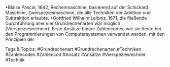 •Blaise Pascal, 1642, Rechenmaschine, basierend auf der Schickard Maschine, 
Zweispeziesmaschine, die alle Techniken der Addition und Subtraktion erlaubte.
•Gottfried Wilhelm Leibniz, 1671, die fließende Durchführung aller vier Grundrechenarten war 
möglich (Vierspeziesrechner). Erste Ansätze binäre Zahlencodes, wie sie heute bei den 
Programmierungen von Computersystemen verwendet werden, mit den Prinzipien der 

   Tags & Topics:
   #Grundrechenart
   #Grundrechenarten
   #Techniken
   #Zahlencodes
   #Zahlencod
   #Ansatz
   #Ansätze
   #Vierspeziesrechner
   #Technik